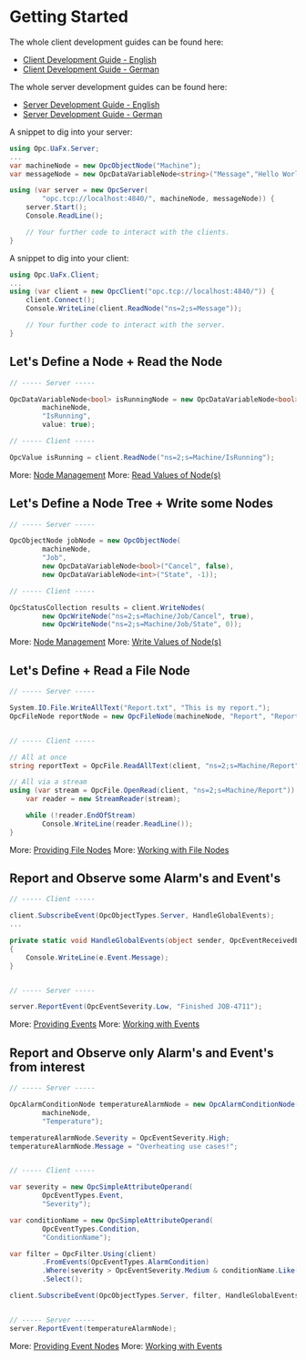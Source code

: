 
# Getting Started

The whole client development guides can be found here:

* [Client Development Guide - English](https://docs.traeger.de/en/software/sdk/opc-ua/net/client.development.guide)
* [Client Development Guide - German](https://docs.traeger.de/de/software/sdk/opc-ua/net/client.development.guide)

The whole server development guides can be found here:

* [Server Development Guide - English](https://docs.traeger.de/en/software/sdk/opc-ua/net/server.development.guide)
* [Server Development Guide - German](https://docs.traeger.de/de/software/sdk/opc-ua/net/server.development.guide)

A snippet to dig into your server:

```csharp
using Opc.UaFx.Server;
...
var machineNode = new OpcObjectNode("Machine");
var messageNode = new OpcDataVariableNode<string>("Message","Hello World!");

using (var server = new OpcServer(
        "opc.tcp://localhost:4840/", machineNode, messageNode)) {
    server.Start();
    Console.ReadLine();

    // Your further code to interact with the clients.
}
```

A snippet to dig into your client:

```csharp
using Opc.UaFx.Client;
...
using (var client = new OpcClient("opc.tcp://localhost:4840/")) {
    client.Connect();
    Console.WriteLine(client.ReadNode("ns=2;s=Message"));

    // Your further code to interact with the server.
}
```

## Let's Define a Node + Read the Node

```csharp
// ----- Server -----

OpcDataVariableNode<bool> isRunningNode = new OpcDataVariableNode<bool>(
        machineNode,
        "IsRunning",
        value: true);

// ----- Client -----

OpcValue isRunning = client.ReadNode("ns=2;s=Machine/IsRunning");
```

More: [Node Management](https://docs.traeger.de/en/software/sdk/opc-ua/net/server.development.guide#node-management)
More: [Read Values of Node(s)](https://docs.traeger.de/en/software/sdk/opc-ua/net/client.development.guide#reading-values)

## Let's Define a Node Tree + Write some Nodes

```csharp
// ----- Server -----

OpcObjectNode jobNode = new OpcObjectNode(
        machineNode,
        "Job",
        new OpcDataVariableNode<bool>("Cancel", false),
        new OpcDataVariableNode<int>("State", -1));

// ----- Client -----

OpcStatusCollection results = client.WriteNodes(
        new OpcWriteNode("ns=2;s=Machine/Job/Cancel", true),
        new OpcWriteNode("ns=2;s=Machine/Job/State", 0));
```

More: [Node Management](https://docs.traeger.de/en/software/sdk/opc-ua/net/server.development.guide#node-management)
More: [Write Values of Node(s)](https://docs.traeger.de/en/software/sdk/opc-ua/net/client.development.guide#writing-values)

## Let's Define + Read a File Node

```csharp
// ----- Server -----

System.IO.File.WriteAllText("Report.txt", "This is my report.");
OpcFileNode reportNode = new OpcFileNode(machineNode, "Report", "Report.txt");


// ----- Client -----

// All at once
string reportText = OpcFile.ReadAllText(client, "ns=2;s=Machine/Report");

// All via a stream
using (var stream = OpcFile.OpenRead(client, "ns=2;s=Machine/Report")) {
    var reader = new StreamReader(stream);

    while (!reader.EndOfStream)
        Console.WriteLine(reader.ReadLine());
}
```

More: [Providing File Nodes](https://docs.traeger.de/en/software/sdk/opc-ua/net/server.development.guide#file-nodes)
More: [Working with File Nodes](https://docs.traeger.de/en/software/sdk/opc-ua/net/client.development.guide#file-nodes)

## Report and Observe some Alarm's and Event's

```csharp
// ----- Client -----

client.SubscribeEvent(OpcObjectTypes.Server, HandleGlobalEvents);
...

private static void HandleGlobalEvents(object sender, OpcEventReceivedEventArgs e)
{
    Console.WriteLine(e.Event.Message);
}


// ----- Server -----

server.ReportEvent(OpcEventSeverity.Low, "Finished JOB-4711");
```

More: [Providing Events](https://docs.traeger.de/en/software/sdk/opc-ua/net/server.development.guide#events)
More: [Working with Events](https://docs.traeger.de/en/software/sdk/opc-ua/net/client.development.guide#events)

## Report and Observe only Alarm's and Event's from interest

```csharp
// ----- Server -----

OpcAlarmConditionNode temperatureAlarmNode = new OpcAlarmConditionNode(
        machineNode,
        "Temperature");

temperatureAlarmNode.Severity = OpcEventSeverity.High;
temperatureAlarmNode.Message = "Overheating use cases!";


// ----- Client -----

var severity = new OpcSimpleAttributeOperand(
        OpcEventTypes.Event,
        "Severity");

var conditionName = new OpcSimpleAttributeOperand(
        OpcEventTypes.Condition,
        "ConditionName");

var filter = OpcFilter.Using(client)
        .FromEvents(OpcEventTypes.AlarmCondition)
        .Where(severity > OpcEventSeverity.Medium & conditionName.Like("Temperature"))
        .Select();

client.SubscribeEvent(OpcObjectTypes.Server, filter, HandleGlobalEvents);


// ----- Server -----
server.ReportEvent(temperatureAlarmNode);
```

More: [Providing Event Nodes](https://docs.traeger.de/en/software/sdk/opc-ua/net/server.development.guide#event-nodes)
More: [Working with Events](https://docs.traeger.de/en/software/sdk/opc-ua/net/client.development.guide#event-nodes)
